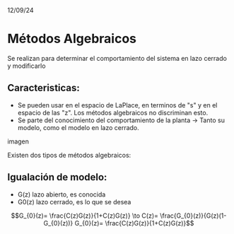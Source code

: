 12/09/24
# Métodos Algebraicos 
Se realizan para determinar el comportamiento del sistema en lazo cerrado y modificarlo
## Caracteristicas:
* Se pueden usar en el espacio de LaPlace, en terminos de "s" y en el espacio de las "z". Los métodos algebraicos no discriminan esto.
* Se parte del conocimiento del comportamiento de la planta -> Tanto su modelo, como el modelo en lazo cerrado.

imagen 

Existen dos tipos de métodos algebraicos: 
## Igualación de modelo: 
* G(z) lazo abierto, es conocida 
* G0(z) lazo cerrado, es lo que se desea

$$G_{0}(z)= \frac{C(z)G(z)}{1+C(z)G(z)} \to C(z)= \frac{G_{0}(z)}{G(z)(1-G_{0}(z))}  G_{0}(z)= \frac{C(z)G(z)}{1+C(z)G(z)}$$   

